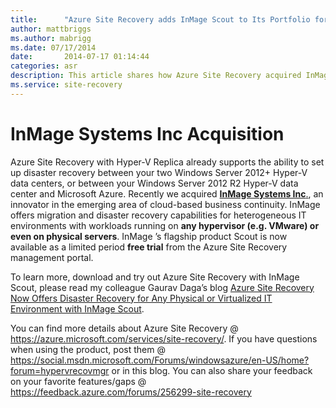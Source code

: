 ```yaml
---
title:      "Azure Site Recovery adds InMage Scout to Its Portfolio for Any Virtual and Physical Workload Disaster Recovery"
author: mattbriggs
ms.author: mabrigg
ms.date: 07/17/2014
date:       2014-07-17 01:14:44
categories: asr
description: This article shares how Azure Site Recovery acquired InMage Systems Inc. 
ms.service: site-recovery
---
```

# InMage Systems Inc Acquisition

Azure Site Recovery with Hyper-V Replica already supports the ability to set up disaster recovery between your two Windows Server 2012+ Hyper-V data centers, or between your Windows Server 2012 R2 Hyper-V data center and Microsoft Azure. Recently we acquired [**InMage Systems Inc**.](https://blogs.microsoft.com/blog/2014/07/11/microsoft-acquires-inmage-better-business-continuity-with-azure/), an innovator in the emerging area of cloud-based business continuity. InMage offers migration and disaster recovery capabilities for heterogeneous IT environments with workloads running on **any hypervisor (e.g. VMware) or even on physical servers**. InMage ’s flagship product Scout is now available as a limited period **free trial** from the Azure Site Recovery management portal. 

To learn more, download and try out Azure Site Recovery with InMage Scout, please read my colleague Gaurav Daga’s blog [Azure Site Recovery Now Offers Disaster Recovery for Any Physical or Virtualized IT Environment with InMage Scout](https://azure.microsoft.com/blog/2014/07/16/azure-site-recovery-now-offers-disaster-recovery-for-any-physical-or-virtualized-it-environment-with-inmage-scout-2). 

You can find more details about Azure Site Recovery @ <https://azure.microsoft.com/services/site-recovery/>. If you have questions when using the product, post them @ <https://social.msdn.microsoft.com/Forums/windowsazure/en-US/home?forum=hypervrecovmgr> or in this blog. You can also share your feedback on your favorite features/gaps @ <https://feedback.azure.com/forums/256299-site-recovery>
